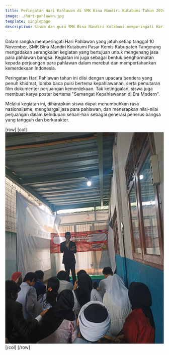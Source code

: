 ```yaml
---
title: Peringatan Hari Pahlawan di SMK Bina Mandiri Kutabumi Tahun 2024
image: ./hari-pahlawan.jpg
template: singlepage
description: Siswa dan guru SMK Bina Mandiri Kutabumi memperingati Hari Pahlawan dengan berbagai kegiatan bertema kepahlawanan.
---
```


Dalam rangka memperingati Hari Pahlawan yang jatuh setiap tanggal 10 November, SMK Bina Mandiri Kutabumi Pasar Kemis Kabupaten Tangerang mengadakan serangkaian kegiatan yang bertujuan untuk mengenang jasa para pahlawan bangsa. Kegiatan ini juga sebagai bentuk penghormatan kepada perjuangan para pahlawan dalam merebut dan mempertahankan kemerdekaan Indonesia.

Peringatan Hari Pahlawan tahun ini diisi dengan upacara bendera yang penuh khidmat, lomba baca puisi bertema kepahlawanan, serta pemutaran film dokumenter perjuangan kemerdekaan. Tak ketinggalan, siswa juga membuat karya poster bertema "Semangat Kepahlawanan di Era Modern".

Melalui kegiatan ini, diharapkan siswa dapat menumbuhkan rasa nasionalisme, menghargai jasa para pahlawan, dan menerapkan nilai-nilai perjuangan dalam kehidupan sehari-hari sebagai generasi penerus bangsa yang tangguh dan berkarakter.

[row]
[col]
![hari-pahlawan](hari-pahlawan.jpg)
[/col]
[/row]
